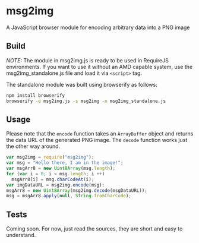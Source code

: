 # msg2img
A JavaScript browser module for encoding arbitrary data into a PNG image


## Build
*NOTE:* The module in msg2img.js is ready to be used in RequireJS environments. If you want to use it without an AMD capable system, use the msg2img_standalone.js file and load it via `<script>` tag.

The standalone module was built using browserify as follows:

```bash
npm install browserify
browserify -e msg2img.js -s msg2img -o msg2img_standalone.js
```

## Usage
Please note that the `encode` function takes an `ÀrrayBuffer` object and returns the data URL of the generated PNG image. The `decode` function works just the other way around.

```javascript
var msg2img = require("msg2img");
var msg = "Hello there, I am in the image!";
var msgArr8 = new Uint8Array(msg.length);
for (var i = 0; i < msg.length; i ++)
  msgArr8[i] = msg.charCodeAt(i);
var imgDataURL = msg2img.encode(msg);
msgArr8 = new Uint8Array(msg2img.decode(msgDataURL));
msg = msgArr8.apply(null, String.fromCharCode);
```

## Tests
Coming soon. For now, just read the sources, they are short and easy to understand.
